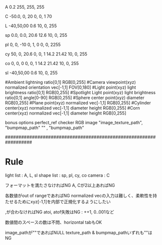 A   0.2                                        255, 255, 255

C   -50.0, 0, 20    0, 0, 1     70

L   -40,50,00       0.6                         10, 0, 255

sp  0.0, 0.0, 20.6      12.6                    10, 0, 255

pl  0, 0, -10       0, 1, 0                     0, 0, 2255

cy  50, 0, 20.6     0, 0, 1     14.2    21.42   10, 0, 255


co  0, 0, 0         0, 0, 1     14.2    21.42   10, 0, 255

sl   -40,50,00       0.6                         10, 0, 255


 #Ambient   lightning ratio[0,1]                                                            RGB[0,255]
 #Camera    viewpoint(xyz)       normalized orientation vec[-1,1]  FOV[0,180]
 #Light     point(xyz)           light brightness ratio[0,1]                                RGB[0,255]
 #Spotlight Light point(xyz)     light brightness ratio[0,1]       angle[0-90]              RGB[0,255]
 #Sphere    center point(xyz)    diameter    RGB[0,255]
 #Plane     point(xyz)           normalized vec[-1,1]                                       RGB[0,255]
 #Cylinder  center(xyz)          normalized vec[-1,1]              diameter    height       RGB[0,255]
 #Corn      center(xyz)          normalized vec[-1,1]              diameter    height       RGB[0,255]

 bonus options
    perfect_ref
    checker         RGB
    image           "image_texture_path",   "bumpmap_path"
                    ""                  ,   "bumpmap_path"

##################################################################
# Rule

light list : A, L, sl
shape list : sp, pl, cy, co
camera     : C

フォーマットを満たさなければNG
A, Cが2以上あればNG

各数値がout of rangeであればNG
normalized vecの入力は難しく、柔軟性を持たせるためにxyz[-1,1]を内部で正規化するようにしたい


,が合わなければNG
atoi, atof失敗はNG : ++1, 0..001など

数値間のスペースの数は不問、horizontal tabもOK

image_pathが""であればNULL
texture_path & bumpmap_pathいずれも""はNG